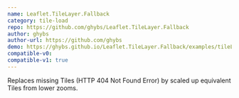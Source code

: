 ```yaml
---
name: Leaflet.TileLayer.Fallback
category: tile-load
repo: https://github.com/ghybs/Leaflet.TileLayer.Fallback
author: ghybs
author-url: https://github.com/ghybs
demo: https://ghybs.github.io/Leaflet.TileLayer.Fallback/examples/tileLayerFallback-demo.html
compatible-v0:
compatible-v1: true
---
```


Replaces missing Tiles (HTTP 404 Not Found Error) by scaled up equivalent Tiles from lower zooms.

